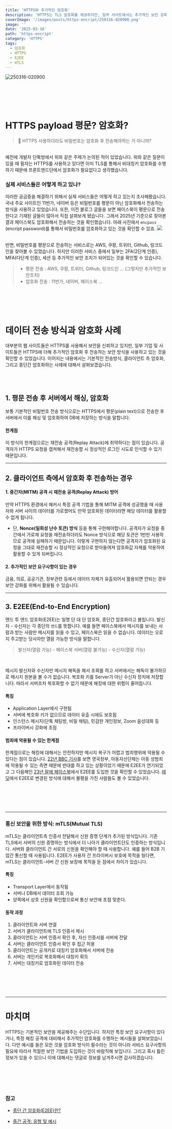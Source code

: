 ```yaml
---
title: 'HTTPS와 추가적인 암호화'
description: 'HTTPS는 TLS 암호화를 제공하지만, 일부 사이트에서는 추가적인 보안 강화를 위해 클라이언트 측 암호화, E2EE, mTLS 등의 기법을 활용합니다. 이 글에서는 비밀번호 전송 방식과 다양한 보안 기법을 살펴봅니다.'
coverImage: '/images/posts/https-encript/250316-020900.png'
image: ''
date: '2025-03-16'
path: 'https-encript'
category: 'HTTPS'
tags:
  - 암호화
  - HTTPS
  - E2EE
  - mTLS
---
```


![250316-020900](/images/posts/https-encript/250316-020900.png)

<br/><br/><br/><br/>

# HTTPS payload 평문? 암호화?

> 💁 HTTPS 사용하더라도 비밀번호는 암호화 후 전송해야하는 거 아니야?

<br/>
예전에 개발자 단톡방에서 위와 같은 주제가 논의된 적이 있었습니다.
위와 같은 질문이 있을 때 필자는 HTTPS를 사용하고 있다면 이미 TLS를 통해서 비대칭키 암호화를 수행하기 때문에 프론트엔드단에서 암호화가 필요없다고 생각했습니다.
<br/>

### 실제 서비스들은 어떻게 하고 있나?

이러한 궁금증을 해결하기 위해서 실제 서비스들은 어떻게 하고 있는지 조사해봤습니다. 국내 주요 사이트인 11번가, 네이버 등은 비밀번호를 평문이 아닌 암호화해서 전송하는 방식을 사용하고 있었습니다.
또한, 이전 블로그 글들을 보면 페이스북이 평문으로 전송한다고 기재된 글들이 많아서 직접 살펴보게 됐습니다. 그래서 2025년 기준으로 찾아본 결과 페이스북도 암호화해서 전송하는 것을 확인했습니다.
아래 사진에서 `encpass` (encript password)를 통해서 비밀번호를 암호화하고 있는 것을 확인할 수 있죠.
![](https://velog.velcdn.com/images/xmun74/post/3363388f-3271-47b1-af68-02bd1fe9f257/image.png)

<br/>
반면, 비밀번호를 평문으로 전송하는 서비스로는 AWS, 쿠팡, 트위터, Github, 링크드인을 찾아볼 수 있었습니다. 하지만 이러한 서비스 중에서 일부는 2FA(2단계 인증), MFA(다단계 인증), 세션 등 추가적인 보안 조치가 되어있는 것을 확인할 수 있습니다.
<br/>

> - 평문 전송 : AWS, 쿠팡, 트위터, Github, 링크드인 ... (그렇지만 추가적인 보안조치)
> - 암호화 전송 : 11번가, 네이버, 페이스북 ...

<br/><br/><br/><br/>

# 데이터 전송 방식과 암호화 사례

대부분의 웹 사이트들은 HTTPS를 사용해서 보안을 신뢰하고 있지만, 일부 기업 및 사이트들은 HTTPS에 더해 추가적인 암호화 후 전송하는 보안 방식을 사용하고 있는 것을 확인할 수 있었습니다. 이어지는 내용에서는 기본적인 전송방식, 클라이언트 측 암호화, 그리고 종단간 암호화하는 사례에 대해서 살펴보겠습니다.

<br/><br/>

## 1. 평문 전송 후 서버에서 해싱, 암호화

보통 기본적인 비밀번호 전송 방식으로는 HTTPS에서 평문(plain text)으로 전송한 후 서버에서 이를 해싱 및 암호화하여 DB에 저장하는 방식을 말합니다.

#### 한계점

이 방식의 한계점으로는 재전송 공격(Replay Attack)에 취약하다는 점이 있습니다. 공격자가 HTTPS 요청을 캡쳐해서 재전송할 시 정상적인 로그인 시도로 인식할 수 있기 때문입니다.

---

## 2. 클라이언트 측에서 암호화 후 전송하는 경우

#### 1. 중간자(MITM) 공격 시 재전송 공격(Replay Attack) 방어

만약 HTTPS 환경에서 해커시 특정 공격 기법을 통해 MITM 공격에 성공했을 때
사용자와 서버 사이의 데이터를 가로챘어도 만약 암호화된 데이터라면 해당 데이터를 활용할 수 없게 됩니다.

- 단, **Nonce(일회성 난수 토큰) 방식** 등을 통해 구현해야합니다.
  공격자가 요청을 중간에서 가로채 요청을 재전송하더라도 Nonce 방식으로 해당 토큰은 1번만 사용하므로 공격에 실패하기 때문입니다.
  이렇게 구현하지 않는다면 공격자가 암호화된 요청을 그대로 재전송할 시 정상적인 요청으로 받아들여져 암호화값 자체를 악용하여 활용할 수 있게 되버립니다.

#### 2. 추가적인 보안 요구사항이 있는 경우

금융, 의료, 공공기관, 정부관련 등에서 데이터 자체가 유출되어서 활용되면 안되는 경우 보안 강화를 위해서 활용될 수 있습니다.

---

## 3. E2EE(End-to-End Encryption)

엔드 투 엔드 암호화(E2EE)는 일명 단 대 단 암호화, 종단간 암호화라고 불립니다.
발신자 - 수신자는 각 종단의 `엔드`를 뜻합니다. 예를 들면 페이스북에서 메시지를 보내는 사람과 받는 사람만 메시지를 읽을 수 있고, 페이스북은 읽을 수 없습니다.
데이터는 오로지 주고받는 당사자만 열람 가능한 방식을 말합니다.
<br/>

> 발신자(열람 가능) - 페이스북 서버(열람 불가능) - 수신자(열람 가능)

<br/>

메시지 발신자와 수신자만 메시지 해독을 해서 조회를 하고 서버에서는 해독이 불가하므로 메시지 원본을 볼 수가 없습니다. 복호화 키를 Server가 아닌 수신자 장치에 저장합니다. 따라서 서버조차 복호화할 수 없기 때문에 해킹에 대한 위험이 줄어듭니다.

#### 특징

- Application Layer에서 구현됨
- 서버에 복호화 키가 없으므로 데이터 유출 시에도 보호됨
- 인스턴스 메시지(단톡 채팅방, 비밀 채팅), 민감한 개인정보, Zoom 음성대화 등
- 프라이버시 강화에 초점

#### 범죄에 악용될 수 있는 한계점

한계점으로는 해킹에 대해서는 안전하지만 메시지 복구가 어렵고 범죄행위에 악용될 수 있다는 점이 있습니다. [22년 BBC 기사](https://www.bbc.com/korean/international-60100742)를 보면 영국정부, 아동자선단체는 아동 성범죄에 악용될 수 있는 측면 때문에 반대를 하고 있는 상황이었기 때문에 E2EE가 연기되었고 그 다음해인 [23년 말에 페이스북](https://about.fb.com/news/2023/12/default-end-to-end-encryption-on-messenger/)에서 E2EE를 도입한 것을 확인할 수 있었습니다. [레딧](https://www.reddit.com/r/facebook/comments/1bwb35b/why_are_facebook_messengers_endtoend_encrypted/?rdt=54894)에서 E2EE로 변경된 방식에 대해서 불평을 가진 사람들도 볼 수 있었습니다.

<br/><br/><br/><br/>

---

### 통신 보안을 위한 방식: mTLS(Mutual TLS)

mTLS는 클라이언트측 인증서 전달해서 신원 증명 단계가 추가된 방식입니다. 기존 TLS에서 서버의 신원 증명하는 방식에서 더 나아가 클라이언트단도 인증하는 방식입니다. 서버와 클라이언트 간 서로의 신원을 확인해야 할 때 사용합니다. 예를 들어 B2B 기업간 통신할 때 사용됩니다.
E2EE가 사용자 간 프라이버시 보호에 목적을 뒀다면, mTLS는 클라이언트-서버 간 신원 보장에 목적을 둔 점에서 차이가 있습니다.

#### 특징

- Transport Layer에서 동작됨
- 서버나 DB에서 데이터 조회 가능
- 양쪽에서 상호 신원을 확인함으로써 통신 보안에 초점 맞춘다.

#### 동작 과정

1. 클라이언트와 서버 연결
2. 서버가 클라이언트에 TLS 인증서 제시
3. 클라이언트는 서버 인증서 확인 후, 자신 인증서를 서버에 전달
4. 서버는 클라이언트 인증서 확인 후 접근 허용
5. 클라이언트는 공개키로 대칭키 암호화해서 서버에 전송
6. 서버는 개인키로 복호화해서 대칭키 획득
7. 서버는 대칭키로 암호화된 데이터 전송

<br/><br/><br/><br/>

---

# 마치며

HTTPS는 기본적인 보안을 제공해주는 수단입니다. 하지만 특정 보안 요구사항이 있다거나, 특정 해킹 공격에 대비해서 추가적인 암호화를 수행하는 예시들을 살펴보았습니다. 다만 예시를 들은 모든 것을 암호화 방식이 필수라는 것이 아니라 서비스 요구사항의 필요에 따라서 적절한 보안 기법을 도입하는 것이 바람직해 보입니다. 그리고 혹시 틀린 정보가 있을 수 있으니 이에 대해서는 댓글로 정보를 남겨주시면 감사하겠습니다.

<br/><br/><br/><br/>

### 참고

- [종단 간 암호화(E2EE)란?](https://www.cloudflare.com/ko-kr/learning/privacy/what-is-end-to-end-encryption/)

- [중간 공격: 유형 및 예시](https://www.fortinet.com/kr/resources/cyberglossary/man-in-the-middle-attack)
